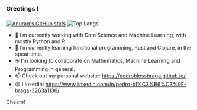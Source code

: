 ### Greetings  ❗ 
[![Anurag's GitHub stats](https://github-readme-stats.vercel.app/api?username=pedroblossbraga)](https://github.com/anuraghazra/github-readme-stats)
![Top Langs](https://github-readme-stats.vercel.app/api/top-langs/?username=pedroblossbraga&theme=tokyonight)

- 🔭 I’m currently working with Data Science and Machine Learning, with mostly Python and R.
- 🌱 I’m currently learning functional programming, Rust and Clojure, in the spear time.
- ☕ I’m looking to collaborate on Mathematics, Machine Learning and Programming in general.
- 📫 Check out my personal website: https://pedroblossbraga.github.io/
- 😄 LinkedIn: https://www.linkedin.com/in/pedro-bl%C3%B6%C3%9F-braga-3263a1136/

Cheers!
